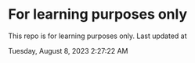 # For learning purposes only
This repo is for learning purposes only.
Last updated at

Tuesday, August 8, 2023 2:27:22 AM

